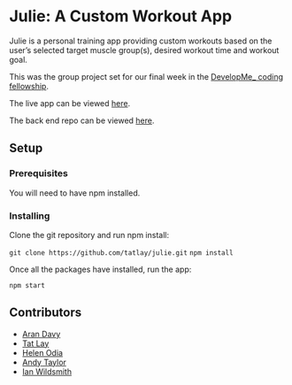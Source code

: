 # Julie: A Custom Workout App

Julie is a personal training app providing custom workouts based on the user’s selected target muscle group(s), desired workout time and workout goal.

This was the group project set for our final week in the [DevelopMe_ coding fellowship](https://developme.training/fellowship/).

The live app can be viewed [here](http://workout-julie.s3-website.eu-west-2.amazonaws.com/).

The back end repo can be viewed [here](https://github.com/h2obuffalo/julia).

## Setup
### Prerequisites

You will need to have npm installed.

### Installing
Clone the git repository and run npm install:

````git clone https://github.com/tatlay/julie.git````
````npm install````

Once all the packages have installed, run the app:

````npm start````


## Contributors
* [Aran Davy](https://github.com/h2obuffalo) 
* [Tat Lay](https://github.com/tatlay)
* [Helen Odia](https://github.com/helenodia)
* [Andy Taylor](https://github.com/awjTay)
* [Ian Wildsmith](https://github.com/z1090)




